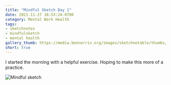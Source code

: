 ```yaml
---
title: "Mindful Sketch Day 1"
date: 2021-11-27 16:53:24-0700
category: Mental Work Health
tags:
- sketchnotes
- mindfulsketch
- mental health
gallery_thumb: https://media.bennorris.org/images/sketchnotable/thumbs/2021-11-27-mindfulsketch.jpg
short: true
---
```


I started the morning with a helpful exercise. Hoping to make this more of a practice.

![Mindful sketch](https://media.bennorris.org/images/sketchnotable/mindfulsketch/2021-11-27-mindfulsketch.jpg)

